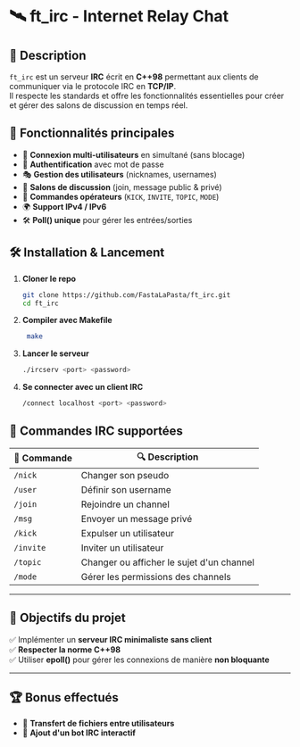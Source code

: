 # 🛰️ ft_irc - Internet Relay Chat

## 📌 Description
`ft_irc` est un serveur **IRC** écrit en **C++98** permettant aux clients de communiquer via le protocole IRC en **TCP/IP**.  
Il respecte les standards et offre les fonctionnalités essentielles pour créer et gérer des salons de discussion en temps réel.

## 🚀 Fonctionnalités principales
- 📡 **Connexion multi-utilisateurs** en simultané (sans blocage)
- 🔐 **Authentification** avec mot de passe
- 🎭 **Gestion des utilisateurs** (nicknames, usernames)
- 💬 **Salons de discussion** (join, message public & privé)
- 🔧 **Commandes opérateurs** (`KICK`, `INVITE`, `TOPIC`, `MODE`)
- 🌍 **Support IPv4 / IPv6**
- 🛠️ **Poll() unique** pour gérer les entrées/sorties

## 🛠️ Installation & Lancement
1. **Cloner le repo**  
   ```sh
   git clone https://github.com/FastaLaPasta/ft_irc.git
   cd ft_irc
    ```
2. **Compiler avec Makefile**  
   ```sh
    make
    ```
3. **Lancer le serveur**  
   ```sh
   ./ircserv <port> <password>
    ```
4. **Se connecter avec un client IRC**  
   ```sh
   /connect localhost <port> <password>
    ```

## 📜 Commandes IRC supportées
| 📝 Commande  | 🔍 Description |
|-------------|--------------|
| `/nick`     | Changer son pseudo |
| `/user`     | Définir son username |
| `/join`     | Rejoindre un channel |
| `/msg`      | Envoyer un message privé |
| `/kick`     | Expulser un utilisateur |
| `/invite`   | Inviter un utilisateur |
| `/topic`    | Changer ou afficher le sujet d'un channel |
| `/mode`     | Gérer les permissions des channels |

---

## 🎯 Objectifs du projet
✅ Implémenter un **serveur IRC minimaliste** **sans client**  
✅ **Respecter la norme C++98**  
✅ Utiliser **epoll()** pour gérer les connexions de manière **non bloquante**  

---

## 🏆 Bonus effectués
- 📁 **Transfert de fichiers entre utilisateurs**  
- 🤖 **Ajout d'un bot IRC interactif**  
